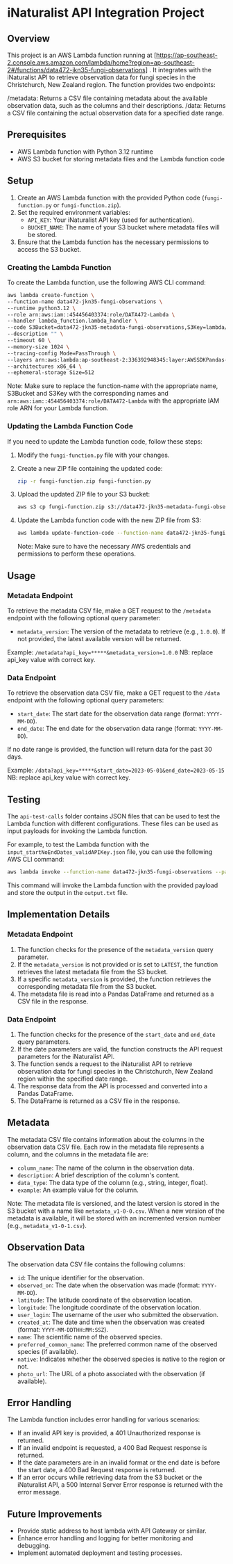 # iNaturalist API Integration Project

## Overview
This project is an AWS Lambda function running at [https://ap-southeast-2.console.aws.amazon.com/lambda/home?region=ap-southeast-2#/functions/data472-jkn35-fungi-observations] . 
It integrates with the iNaturalist API to retrieve observation data for fungi species in the Christchurch, New Zealand region. The function provides two endpoints:

/metadata: Returns a CSV file containing metadata about the available observation data, such as the columns and their descriptions.
/data: Returns a CSV file containing the actual observation data for a specified date range.

## Prerequisites
- AWS Lambda function with Python 3.12 runtime
- AWS S3 bucket for storing metadata files and the Lambda function code

## Setup
1. Create an AWS Lambda function with the provided Python code (`fungi-function.py` or `fungi-function.zip`).
2. Set the required environment variables:
   - `API_KEY`: Your iNaturalist API key (used for authentication).
   - `BUCKET_NAME`: The name of your S3 bucket where metadata files will be stored.
3. Ensure that the Lambda function has the necessary permissions to access the S3 bucket.

### Creating the Lambda Function
To create the Lambda function, use the following AWS CLI command:

```bash
aws lambda create-function \
--function-name data472-jkn35-fungi-observations \
--runtime python3.12 \
--role arn:aws:iam::454456403374:role/DATA472-Lambda \
--handler lambda_function.lambda_handler \
--code S3Bucket=data472-jkn35-metadata-fungi-observations,S3Key=lambda/fungi-function.zip \
--description "" \
--timeout 60 \
--memory-size 1024 \
--tracing-config Mode=PassThrough \
--layers arn:aws:lambda:ap-southeast-2:336392948345:layer:AWSSDKPandas-Python312:8 \
--architectures x86_64 \
--ephemeral-storage Size=512
```

Note: Make sure to replace the function-name with the appropriate name, S3Bucket and S3Key with the corresponding names and `arn:aws:iam::454456403374:role/DATA472-Lambda` with the appropriate IAM role ARN for your Lambda function.

### Updating the Lambda Function Code
If you need to update the Lambda function code, follow these steps:

1. Modify the `fungi-function.py` file with your changes.
2. Create a new ZIP file containing the updated code:

   ```bash
   zip -r fungi-function.zip fungi-function.py
   ```

3. Upload the updated ZIP file to your S3 bucket:

   ```bash
   aws s3 cp fungi-function.zip s3://data472-jkn35-metadata-fungi-observations/lambda/
   ```

4. Update the Lambda function code with the new ZIP file from S3:

   ```bash
   aws lambda update-function-code --function-name data472-jkn35-fungi-observations --s3-bucket data472-jkn35-metadata-fungi-observations --s3-key lambda/fungi-function.zip
   ```

   Note: Make sure to have the necessary AWS credentials and permissions to perform these operations.

## Usage
### Metadata Endpoint
To retrieve the metadata CSV file, make a GET request to the `/metadata` endpoint with the following optional query parameter:

- `metadata_version`: The version of the metadata to retrieve (e.g., `1.0.0`). If not provided, the latest available version will be returned.

Example: `/metadata?api_key=*****&metadata_version=1.0.0` 
NB: replace api_key value with correct key.

### Data Endpoint
To retrieve the observation data CSV file, make a GET request to the `/data` endpoint with the following optional query parameters:

- `start_date`: The start date for the observation data range (format: `YYYY-MM-DD`).
- `end_date`: The end date for the observation data range (format: `YYYY-MM-DD`).

If no date range is provided, the function will return data for the past 30 days.

Example: `/data?api_key=*****&start_date=2023-05-01&end_date=2023-05-15`
NB: replace api_key value with correct key.

## Testing
The `api-test-calls` folder contains JSON files that can be used to test the Lambda function with different configurations. These files can be used as input payloads for invoking the Lambda function.

For example, to test the Lambda function with the `input_startNoEndDates_validAPIKey.json` file, you can use the following AWS CLI command:

```bash
aws lambda invoke --function-name data472-jkn35-fungi-observations --payload file://api-test-calls/input_startNoEndDates_validAPIKey.json output.txt
```

This command will invoke the Lambda function with the provided payload and store the output in the `output.txt` file.

## Implementation Details
### Metadata Endpoint
1. The function checks for the presence of the `metadata_version` query parameter.
2. If the `metadata_version` is not provided or is set to `LATEST`, the function retrieves the latest metadata file from the S3 bucket.
3. If a specific `metadata_version` is provided, the function retrieves the corresponding metadata file from the S3 bucket.
4. The metadata file is read into a Pandas DataFrame and returned as a CSV file in the response.

### Data Endpoint
1. The function checks for the presence of the `start_date` and `end_date` query parameters.
2. If the date parameters are valid, the function constructs the API request parameters for the iNaturalist API.
3. The function sends a request to the iNaturalist API to retrieve observation data for fungi species in the Christchurch, New Zealand region within the specified date range.
4. The response data from the API is processed and converted into a Pandas DataFrame.
5. The DataFrame is returned as a CSV file in the response.

## Metadata
The metadata CSV file contains information about the columns in the observation data CSV file. Each row in the metadata file represents a column, and the columns in the metadata file are:

- `column_name`: The name of the column in the observation data.
- `description`: A brief description of the column's content.
- `data_type`: The data type of the column (e.g., string, integer, float).
- `example`: An example value for the column.

Note: The metadata file is versioned, and the latest version is stored in the S3 bucket with a name like `metadata_v1-0-0.csv`. When a new version of the metadata is available, it will be stored with an incremented version number (e.g., `metadata_v1-0-1.csv`).

## Observation Data
The observation data CSV file contains the following columns:

- `id`: The unique identifier for the observation.
- `observed_on`: The date when the observation was made (format: `YYYY-MM-DD`).
- `latitude`: The latitude coordinate of the observation location.
- `longitude`: The longitude coordinate of the observation location.
- `user_login`: The username of the user who submitted the observation.
- `created_at`: The date and time when the observation was created (format: `YYYY-MM-DDTHH:MM:SSZ`).
- `name`: The scientific name of the observed species.
- `preferred_common_name`: The preferred common name of the observed species (if available).
- `native`: Indicates whether the observed species is native to the region or not.
- `photo_url`: The URL of a photo associated with the observation (if available).

## Error Handling
The Lambda function includes error handling for various scenarios:

- If an invalid API key is provided, a 401 Unauthorized response is returned.
- If an invalid endpoint is requested, a 400 Bad Request response is returned.
- If the date parameters are in an invalid format or the end date is before the start date, a 400 Bad Request response is returned.
- If an error occurs while retrieving data from the S3 bucket or the iNaturalist API, a 500 Internal Server Error response is returned with the error message.

## Future Improvements
- Provide static address to host lambda with API Gateway or similar.
- Enhance error handling and logging for better monitoring and debugging.
- Implement automated deployment and testing processes.
